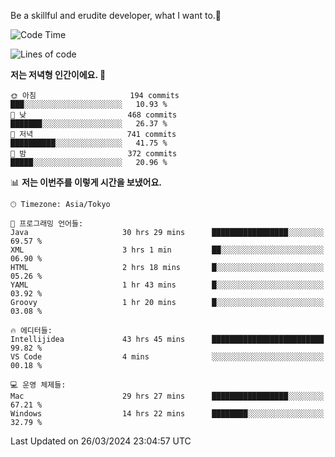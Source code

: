 Be a skillful and erudite developer, what I want to.👶

<!--START_SECTION:waka-->
![Code Time](http://img.shields.io/badge/Code%20Time-599%20hrs%2059%20mins-blue)

![Lines of code](https://img.shields.io/badge/%EC%A0%80%EB%8A%94%20%EC%97%AC%ED%83%9C%EA%B9%8C%EC%A7%80%20-1.1%20million%20%EC%A4%84%EC%9D%98%20%EC%BD%94%EB%93%9C%EB%A5%BC%20%EC%9E%91%EC%84%B1%ED%96%88%EC%96%B4%EC%9A%94.-blue)

**저는 저녁형 인간이에요. 🦉** 

```text
🌞 아침                     194 commits         ███░░░░░░░░░░░░░░░░░░░░░░   10.93 % 
🌆 낮　                     468 commits         ███████░░░░░░░░░░░░░░░░░░   26.37 % 
🌃 저녁                     741 commits         ██████████░░░░░░░░░░░░░░░   41.75 % 
🌙 밤　                     372 commits         █████░░░░░░░░░░░░░░░░░░░░   20.96 % 
```


📊 **저는 이번주를 이렇게 시간을 보냈어요.** 

```text
🕑︎ Timezone: Asia/Tokyo

💬 프로그래밍 언어들: 
Java                     30 hrs 29 mins      █████████████████░░░░░░░░   69.57 % 
XML                      3 hrs 1 min         ██░░░░░░░░░░░░░░░░░░░░░░░   06.90 % 
HTML                     2 hrs 18 mins       █░░░░░░░░░░░░░░░░░░░░░░░░   05.26 % 
YAML                     1 hr 43 mins        █░░░░░░░░░░░░░░░░░░░░░░░░   03.92 % 
Groovy                   1 hr 20 mins        █░░░░░░░░░░░░░░░░░░░░░░░░   03.08 % 

🔥 에디터들: 
Intellijidea             43 hrs 45 mins      █████████████████████████   99.82 % 
VS Code                  4 mins              ░░░░░░░░░░░░░░░░░░░░░░░░░   00.18 % 

💻 운영 체제들: 
Mac                      29 hrs 27 mins      █████████████████░░░░░░░░   67.21 % 
Windows                  14 hrs 22 mins      ████████░░░░░░░░░░░░░░░░░   32.79 % 
```


 Last Updated on 26/03/2024 23:04:57 UTC
<!--END_SECTION:waka-->
